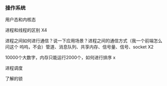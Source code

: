 ### 操作系统

用户态和内核态

进程和线程的区别 X4

进程之间如何进行通信？说一下应用场景？进程之间的通信方式（我一个前端怎么问这个 呜呜，不会）管道、消息队列、共享内存、信号量、信号、socket X2

10000个大数字，内存只能运行2000个，如何进行排序 x

进程调度

了解的锁
